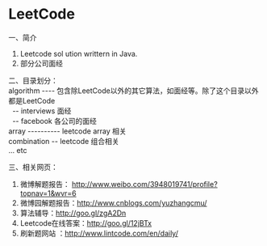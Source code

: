 LeetCode
==================
一、简介  
1. Leetcode sol ution writtern in Java.  
2. 部分公司面经

二、目录划分：  
algorithm ---- 包含除LeetCode以外的其它算法，如面经等。除了这个目录以外都是LeetCode  
&nbsp;&nbsp;-- interviews 面经  
&nbsp;&nbsp;-- facebook 各公司的面经  
array ---------- leetcode array 相关  
combination -- leetcode 组合相关   
... etc

三、相关网页：  
1. 微博解题报告： http://www.weibo.com/3948019741/profile?topnav=1&wvr=6  
2. 微博园解题报告：http://www.cnblogs.com/yuzhangcmu/  
3. 算法辅导：http://goo.gl/zgA2Dn  
4. Leetcode在线答案：http://goo.gl/12jBTx  
5. 刷新题网站 ：http://www.lintcode.com/en/daily/  
